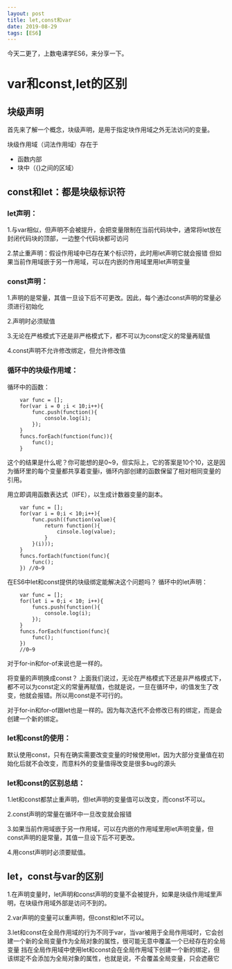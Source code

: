 ```yaml
---
layout: post
title: let,const和var
date: 2019-08-29
tags: [ES6]
---
```


今天二更了，上数电课学ES6，来分享一下。

 #   var和const,let的区别

##  块级声明

首先来了解一个概念，块级声明，是用于指定块作用域之外无法访问的变量。

块级作用域（词法作用域）存在于

- 函数内部
- 块中（{}之间的区域）

## const和let：都是块级标识符

### let声明：

1.与var相似，但声明不会被提升，会把变量限制在当前代码块中，通常将let放在封闭代码块的顶部，一边整个代码块都可访问

2.禁止重声明：假设作用域中已存在某个标识符，此时用let声明它就会报错
但如果当前作用域嵌于另一作用域，可以在内嵌的作用域里用let声明变量

### const声明：

1.声明的是常量，其值一旦设下后不可更改。因此，每个通过const声明的常量必须进行初始化

2.声明时必须赋值

3.无论在严格模式下还是非严格模式下，都不可以为const定义的常量再赋值

4.const声明不允许修改绑定，但允许修改值

### 循环中的块级作用域：

循环中的函数：

        var func = [];
        for(var i = 0 ;i < 10;i++){
            func.push(function(){
                console.log(i);
            });
        }
        funcs.forEach(function(func)){
            func();
        }

这个的结果是什么呢？你可能想的是0~9，但实际上，它的答案是10个10，这是因为循环里的每个变量都共享着变量i，循环内部创建的函数保留了相对相同变量的引用。

用立即调用函数表达式（IIFE），以生成计数器变量的副本。

        var func = [];
        for(var i = 0;i < 10;i++){
            func.push((function(value){
                return function(){
                    cinsole.log(value);
                }
            }(i)));
        }
        funcs.forEach(function(func){
            func();
        }) //0~9

在ES6中let和const提供的块级绑定能解决这个问题吗？
循环中的let声明：

        var func = [];
        for(let i = 0;i < 10; i++){
            funcs.push(function(){
                console.log(i);
            });
        }
        funcs.forEach(function(func){
            func();
        })
        //0~9

对于for-in和for-of来说也是一样的。

将变量的声明换成const？
上面我们说过，无论在严格模式下还是非严格模式下，都不可以为const定义的常量再赋值，也就是说，一旦在循环中，i的值发生了改变，他就会报错。所以用const是不可行的。

对于for-in和for-of跟let也是一样的。因为每次迭代不会修改已有的绑定，而是会创建一个新的绑定。

### let和const的使用：
默认使用const，只有在确实需要改变变量的时候使用let，因为大部分变量值在初始化后就不会改变，而意料外的变量值得改变是很多bug的源头

### let和const的区别总结：
1.let和const都禁止重声明，但let声明的变量值可以改变，而const不可以。

2.const声明的常量在循环中一旦改变就会报错

3.如果当前作用域嵌于另一作用域，可以在内嵌的作用域里用let声明变量，但const声明的是常量，其值一旦设下后不可更改。

4.用const声明时必须要赋值。

## let，const与var的区别

1.在声明变量时，let声明和const声明的变量不会被提升，如果是块级作用域里声明，在块级作用域外部是访问不到的。

2.var声明的变量可以重声明，但const和let不可以。

3.let和const在全局作用域的行为不同于var，当var被用于全局作用域时，它会创建一个新的全局变量作为全局对象的属性，很可能无意中覆盖一个已经存在的全局变量
挡在全局作用域中使用let和const会在全局作用域下创建一个新的绑定，但该绑定不会添加为全局对象的属性，也就是说，不会覆盖全局变量，只会遮蔽它

